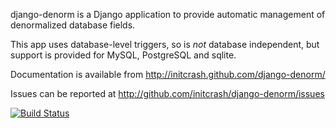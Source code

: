django-denorm is a Django application to provide automatic management of denormalized database fields.

This app uses database-level triggers, so is *not* database independent, but support is provided for MySQL, PostgreSQL and sqlite.

Documentation is available from http://initcrash.github.com/django-denorm/

Issues can be reported at http://github.com/initcrash/django-denorm/issues

[![Build Status](https://travis-ci.org/initcrash/django-denorm.svg?branch=master)](https://travis-ci.org/varche1/django-denorm)
